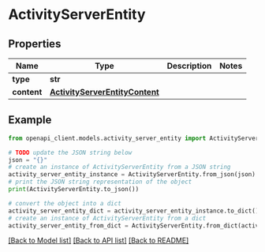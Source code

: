 # ActivityServerEntity


## Properties

Name | Type | Description | Notes
------------ | ------------- | ------------- | -------------
**type** | **str** |  | 
**content** | [**ActivityServerEntityContent**](ActivityServerEntityContent.md) |  | 

## Example

```python
from openapi_client.models.activity_server_entity import ActivityServerEntity

# TODO update the JSON string below
json = "{}"
# create an instance of ActivityServerEntity from a JSON string
activity_server_entity_instance = ActivityServerEntity.from_json(json)
# print the JSON string representation of the object
print(ActivityServerEntity.to_json())

# convert the object into a dict
activity_server_entity_dict = activity_server_entity_instance.to_dict()
# create an instance of ActivityServerEntity from a dict
activity_server_entity_from_dict = ActivityServerEntity.from_dict(activity_server_entity_dict)
```
[[Back to Model list]](../README.md#documentation-for-models) [[Back to API list]](../README.md#documentation-for-api-endpoints) [[Back to README]](../README.md)


